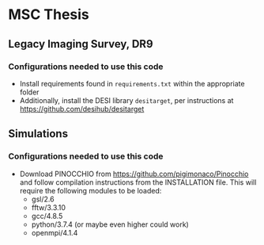 # MSC Thesis

## Legacy Imaging Survey, DR9

### Configurations needed to use this code

- Install requirements found in `requirements.txt` within the appropriate folder
- Additionally, install the DESI library `desitarget`, per instructions at https://github.com/desihub/desitarget

## Simulations

### Configurations needed to use this code

- Download PINOCCHIO from https://github.com/pigimonaco/Pinocchio and follow compilation instructions from the INSTALLATION file. This will require the following modules to be loaded:
	- gsl/2.6
	- fftw/3.3.10
	- gcc/4.8.5
	- python/3.7.4 (or maybe even higher could work)
	- openmpi/4.1.4
